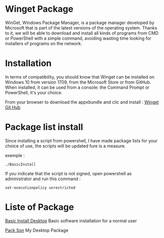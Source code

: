 # Winget Package

WinGet, Windows Package Manager, is a package manager developed by Microsoft that is part of the latest versions of the operating system. Thanks to it, we will be able to download and install all kinds of programs from CMD or PowerShell with a simple command, avoiding wasting time looking for installers of programs on the network.


# Installation
In terms of compatibility, you should know that Winget can be installed on Windows 10 from version 1709, from the Microsoft Store or from GitHub. When installed, it can be used from a console: the Command Prompt or PowerShell, it's your choice.

From your browser to download the appxbundle and clic and install :
[Winget Git Hub](https://github.com/microsoft/winget-cli/releases)

# Package list install
Since installing a script from powershell, I have made package lists for your choice of use, the scripts will be updated fure is a measure.

exemple :

    ./BasicInstall


 
If you indicate that the script is not signed, open powershell as administrator and run this command :

    set-executionpolicy unrestricted

# Liste of Package
[Basic Install Desktop](https://github.com/aurelson101/scriptinstall/blob/main/windows/winget/BasicInstall.ps1) Basic software installation for a normal user

[Pack Son](https://github.com/aurelson101/scriptinstall/blob/main/windows/winget/PackSon.ps1) My Desktop Package
